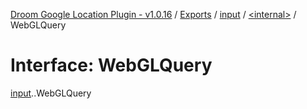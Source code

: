 [Droom Google Location Plugin - v1.0.16](../README.md) / [Exports](../modules.md) / [input](../modules/input.md) / [<internal\>](../modules/input._internal_.md) / WebGLQuery

# Interface: WebGLQuery

[input](../modules/input.md).[<internal>](../modules/input._internal_.md).WebGLQuery
